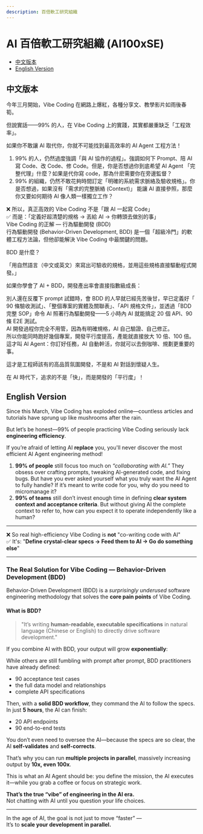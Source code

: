 ```yaml
---
description: 百倍軟工研究組織
---
```


# AI 百倍軟工研究組織 (AI100xSE)

* [中文版本](./#中文版本)
* [English Version](./#english-version)

## 中文版本

今年三月開始，Vibe Coding 在網路上爆紅，各種分享文、教學影片如雨後春筍。

但說實話——99% 的人，在 Vibe Coding 上的實踐，其實都嚴重缺乏「工程效率」。

如果你不敢讓 AI 取代你，你就不可能找到最高效率的 AI Agent 工程方法！

1. 99% 的人，仍然過度強調「與 AI 協作的過程」。強調如何下 Prompt、陪 AI 寫 Code、改 Code、修 Code。但是，你是否想過你到底希望 AI Agent 「完整代理」什麼？如果是代你寫 code，那為什麽需要你在旁邊監督？
2. 99% 的組織，仍然不敢花夠時間訂定「明確的系統需求脈絡及驗收規格」。你是否想過，如果沒有「需求的完整脈絡 (Context)」 能讓 AI 直接參照，那麼你又要如何期待 AI 像人類一樣獨立工作？

❌ 所以，真正高效的 Vibe Coding 不是「跟 AI 一起寫 Code」\
✅ 而是：「定義好超清楚的規格 → 丟給 AI → 你轉頭去做別的事」\
Vibe Coding 的正解 — 行為驅動開發 (BDD)\
行為驅動開發 (Behavior-Driven Development, BDD) 是一個「超級冷門」的軟體工程方法論，但他卻能解決 Vibe Coding 中最關鍵的問題。

BDD 是什麼？

「用自然語言（中文或英文）來寫出可驗收的規格，並用這些規格直接驅動程式開發。」

如果你學會了 AI + BDD，開發產出率會直接指數級成長：

別人還在反覆下 prompt 試錯時，會 BDD 的人早就已經先苦後甘，早已定義好「 90 條驗收測試」、「整個專案的實體及關聯表」、「API 規格文件」，並透過「BDD 完整 SOP」命令 AI 照著行為驅動開發——5 小時內 AI 就能搞定 20 個 API、90 條 E2E 測試。\
AI 開發過程你完全不用管，因為有明確規格，AI 自己驗證、自己修正。\
所以你能同時跑好幾個專案，開發平行度提高，產能就直接放大 10 倍、100 倍。\
這才叫 AI Agent：你訂好任務，AI 自動幹活，你就可以去倒咖啡、規劃更重要的事。

這才是工程師該有的高品質氛圍開發，不是和 AI 對話到懷疑人生。

在 AI 時代下，追求的不是「快」，而是開發的「平行度」！

## English Version

Since this March, Vibe Coding has exploded online—countless articles and tutorials have sprung up like mushrooms after the rain.

But let’s be honest—99% of people practicing Vibe Coding seriously lack **engineering efficiency**.

If you’re afraid of letting AI **replace** you, you'll never discover the most efficient AI Agent engineering method!

1. **99% of people** still focus too much on _“collaborating with AI.”_ They obsess over crafting prompts, tweaking AI-generated code, and fixing bugs. But have you ever asked yourself what you truly want the AI Agent to fully handle? If it’s meant to write code for you, why do you need to micromanage it?
2. **99% of teams** still don’t invest enough time in defining **clear system context and acceptance criteria**. But without giving AI the complete context to refer to, how can you expect it to operate independently like a human?

***

❌ So real high-efficiency Vibe Coding is **not** "co-writing code with AI"\
✅ It's: "**Define crystal-clear specs → Feed them to AI → Go do something else**"

***

### The Real Solution for Vibe Coding — Behavior-Driven Development (BDD)

Behavior-Driven Development (BDD) is a _surprisingly underused_ software engineering methodology that solves the **core pain points** of Vibe Coding.

#### What is BDD?

> "It’s writing **human-readable, executable specifications** in natural language (Chinese or English) to directly drive software development."

If you combine AI with BDD, your output will grow **exponentially**:

While others are still fumbling with prompt after prompt, BDD practitioners have already defined:

* 90 acceptance test cases
* the full data model and relationships
* complete API specifications

Then, with a **solid BDD workflow**, they command the AI to follow the specs. In just **5 hours**, the AI can finish:

* 20 API endpoints
* 90 end-to-end tests

You don’t even need to oversee the AI—because the specs are so clear, the AI **self-validates** and **self-corrects**.

That’s why you can run **multiple projects in parallel**, massively increasing output by **10x, even 100x**.

This is what an AI Agent should be: you define the mission, the AI executes it—while you grab a coffee or focus on strategic work.

**That’s the true “vibe” of engineering in the AI era.**\
Not chatting with AI until you question your life choices.

***

In the age of AI, the goal is not just to move “faster” —\
It’s to **scale your development in parallel.**
